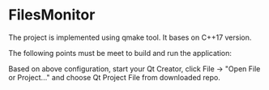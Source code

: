 # FilesMonitor

The project is implemented using qmake tool. It bases on C++17 version.

The following points must be meet to build and run the application:</br>

<p>Based on above configuration, start your Qt Creator, click File -> "Open File or Project..." and choose Qt Project File from downloaded repo. 
</p>
